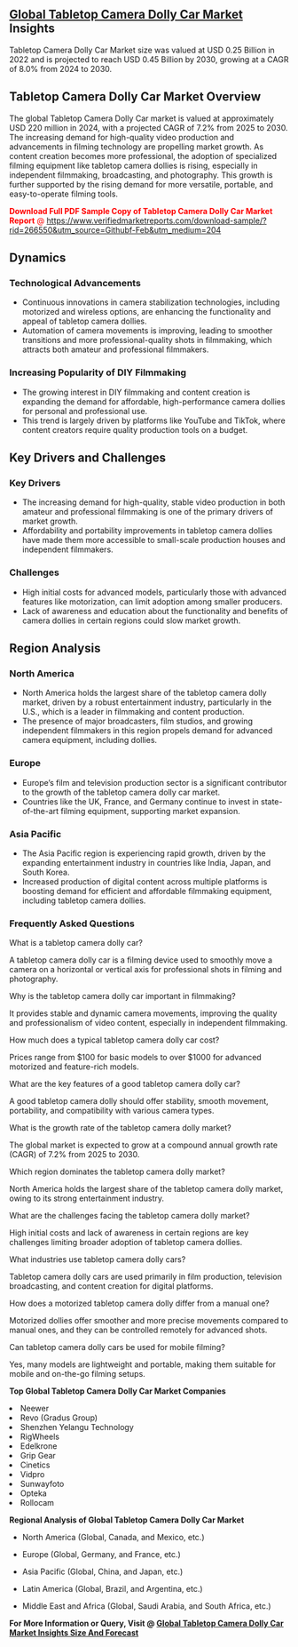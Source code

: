 <h2><a href="https://www.verifiedmarketreports.com/download-sample/?rid=266550&amp;utm_source=Githubf&amp;utm_medium=204" target="_blank">Global Tabletop Camera Dolly Car Market</a> Insights</h2><p>Tabletop Camera Dolly Car Market size was valued at USD 0.25 Billion in 2022 and is projected to reach USD 0.45 Billion by 2030, growing at a CAGR of 8.0% from 2024 to 2030.</p><p> <h2>Tabletop Camera Dolly Car Market Overview</h2> <p>The global Tabletop Camera Dolly Car market is valued at approximately USD 220 million in 2024, with a projected CAGR of 7.2% from 2025 to 2030. The increasing demand for high-quality video production and advancements in filming technology are propelling market growth. As content creation becomes more professional, the adoption of specialized filming equipment like tabletop camera dollies is rising, especially in independent filmmaking, broadcasting, and photography. This growth is further supported by the rising demand for more versatile, portable, and easy-to-operate filming tools.</p> <p><p><span class=""><span style="color: #ff0000;"><strong>Download Full PDF Sample Copy of Tabletop Camera Dolly Car Market Report</strong> @ </span><a href="https://www.verifiedmarketreports.com/download-sample/?rid=266550&amp;utm_source=Githubf-Feb&amp;utm_medium=204" target="_blank">https://www.verifiedmarketreports.com/download-sample/?rid=266550&amp;utm_source=Githubf-Feb&amp;utm_medium=204</a></span></p></p> <h2>Dynamics</h2> <h3>Technological Advancements</h3> <ul> <li>Continuous innovations in camera stabilization technologies, including motorized and wireless options, are enhancing the functionality and appeal of tabletop camera dollies.</li> <li>Automation of camera movements is improving, leading to smoother transitions and more professional-quality shots in filmmaking, which attracts both amateur and professional filmmakers.</li> </ul> <h3>Increasing Popularity of DIY Filmmaking</h3> <ul> <li>The growing interest in DIY filmmaking and content creation is expanding the demand for affordable, high-performance camera dollies for personal and professional use.</li> <li>This trend is largely driven by platforms like YouTube and TikTok, where content creators require quality production tools on a budget.</li> </ul> <h2>Key Drivers and Challenges</h2> <h3>Key Drivers</h3> <ul> <li>The increasing demand for high-quality, stable video production in both amateur and professional filmmaking is one of the primary drivers of market growth.</li> <li>Affordability and portability improvements in tabletop camera dollies have made them more accessible to small-scale production houses and independent filmmakers.</li> </ul> <h3>Challenges</h3> <ul> <li>High initial costs for advanced models, particularly those with advanced features like motorization, can limit adoption among smaller producers.</li> <li>Lack of awareness and education about the functionality and benefits of camera dollies in certain regions could slow market growth.</li> </ul> <h2>Region Analysis</h2> <h3>North America</h3> <ul> <li>North America holds the largest share of the tabletop camera dolly market, driven by a robust entertainment industry, particularly in the U.S., which is a leader in filmmaking and content production.</li> <li>The presence of major broadcasters, film studios, and growing independent filmmakers in this region propels demand for advanced camera equipment, including dollies.</li> </ul> <h3>Europe</h3> <ul> <li>Europe’s film and television production sector is a significant contributor to the growth of the tabletop camera dolly car market.</li> <li>Countries like the UK, France, and Germany continue to invest in state-of-the-art filming equipment, supporting market expansion.</li> </ul> <h3>Asia Pacific</h3> <ul> <li>The Asia Pacific region is experiencing rapid growth, driven by the expanding entertainment industry in countries like India, Japan, and South Korea.</li> <li>Increased production of digital content across multiple platforms is boosting demand for efficient and affordable filmmaking equipment, including tabletop camera dollies.</li> </ul> <h3>Frequently Asked Questions</h3> <p>What is a tabletop camera dolly car?</p> <p>A tabletop camera dolly car is a filming device used to smoothly move a camera on a horizontal or vertical axis for professional shots in filming and photography.</p> <p>Why is the tabletop camera dolly car important in filmmaking?</p> <p>It provides stable and dynamic camera movements, improving the quality and professionalism of video content, especially in independent filmmaking.</p> <p>How much does a typical tabletop camera dolly car cost?</p> <p>Prices range from $100 for basic models to over $1000 for advanced motorized and feature-rich models.</p> <p>What are the key features of a good tabletop camera dolly car?</p> <p>A good tabletop camera dolly should offer stability, smooth movement, portability, and compatibility with various camera types.</p> <p>What is the growth rate of the tabletop camera dolly market?</p> <p>The global market is expected to grow at a compound annual growth rate (CAGR) of 7.2% from 2025 to 2030.</p> <p>Which region dominates the tabletop camera dolly market?</p> <p>North America holds the largest share of the tabletop camera dolly market, owing to its strong entertainment industry.</p> <p>What are the challenges facing the tabletop camera dolly market?</p> <p>High initial costs and lack of awareness in certain regions are key challenges limiting broader adoption of tabletop camera dollies.</p> <p>What industries use tabletop camera dolly cars?</p> <p>Tabletop camera dolly cars are used primarily in film production, television broadcasting, and content creation for digital platforms.</p> <p>How does a motorized tabletop camera dolly differ from a manual one?</p> <p>Motorized dollies offer smoother and more precise movements compared to manual ones, and they can be controlled remotely for advanced shots.</p> <p>Can tabletop camera dolly cars be used for mobile filming?</p> <p>Yes, many models are lightweight and portable, making them suitable for mobile and on-the-go filming setups.</p> </p><p><strong>Top Global Tabletop Camera Dolly Car Market Companies</strong></p><div data-test-id=""><p><li>Neewer</li><li> Revo (Gradus Group)</li><li> Shenzhen Yelangu Technology</li><li> RigWheels</li><li> Edelkrone</li><li> Grip Gear</li><li> Cinetics</li><li> Vidpro</li><li> Sunwayfoto</li><li> Opteka</li><li> Rollocam</li></p><div><strong>Regional Analysis of&nbsp;Global Tabletop Camera Dolly Car Market</strong></div><ul><li dir="ltr"><p dir="ltr">North America&nbsp;(Global, Canada, and Mexico, etc.)</p></li><li dir="ltr"><p dir="ltr">Europe (Global, Germany, and France, etc.)</p></li><li dir="ltr"><p dir="ltr">Asia Pacific&nbsp;(Global, China, and Japan, etc.)</p></li><li dir="ltr"><p dir="ltr">Latin America&nbsp;(Global, Brazil, and Argentina, etc.)</p></li><li dir="ltr">Middle East and Africa&nbsp;(Global, Saudi Arabia, and South Africa, etc.)</li></ul><p><strong>For More Information or Query, Visit @&nbsp;</strong><strong><a href="https://www.verifiedmarketreports.com/product/tabletop-camera-dolly-car-market/?utm_source=Githubf&amp;utm_medium=204" target="_blank">Global Tabletop Camera Dolly Car Market Insights Size And Forecast</a></strong></p></div>
